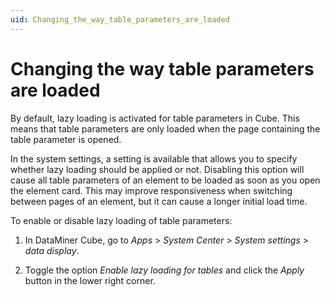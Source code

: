 ```yaml
---
uid: Changing_the_way_table_parameters_are_loaded
---
```


# Changing the way table parameters are loaded

By default, lazy loading is activated for table parameters in Cube. This means that table parameters are only loaded when the page containing the table parameter is opened.

In the system settings, a setting is available that allows you to specify whether lazy loading should be applied or not. Disabling this option will cause all table parameters of an element to be loaded as soon as you open the element card. This may improve responsiveness when switching between pages of an element, but it can cause a longer initial load time.

To enable or disable lazy loading of table parameters:

1. In DataMiner Cube, go to *Apps* > *System Center* > *System settings* > *data display*.

1. Toggle the option *Enable lazy loading for tables* and click the *Apply* button in the lower right corner.
